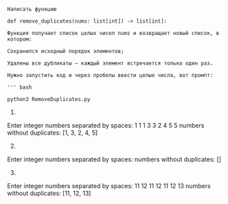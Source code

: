 <!-- Задача: Удаление дубликатов -->
    Написать функцию 

    def remove_duplicates(nums: list[int]) -> list[int]:

    Функция получает список целых чисел nums и возвращает новый список, в котором:

    Сохранился исходный порядок элементов;

    Удалены все дубликаты — каждый элемент встречается только один раз.

<!-- Как запускать? -->
    Нужно запустить код и через пробелы ввести целые числа, вот промпт:

    ''' bash

    python3 RemoveDuplicates.py

<!-- Примеры: -->
1) 
Enter integer numbers separated by spaces: 1 1 1 3 3 2 4 5 5
numbers without duplicates: [1, 3, 2, 4, 5]

2) 
Enter integer numbers separated by spaces: 
numbers without duplicates: []

3) 
Enter integer numbers separated by spaces: 11 12 11 12 11 12 13
numbers without duplicates: [11, 12, 13]